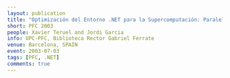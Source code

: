```yaml
---
layout: publication
title: "Optimización del Entorno .NET para la Supercomputación: Paralelización"
short: PFC 2003
people: Xavier Teruel and Jordi Garcia
info: UPC-PFC, Biblioteca Rector Gabriel Ferrate
venue: Barcelona, SPAIN
event: 2003-07-03
tags: [PFC, .NET]
comments: true
---
```



